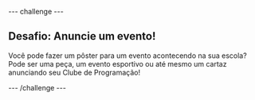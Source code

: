 \--- challenge \---

## Desafio: Anuncie um evento!

Você pode fazer um pôster para um evento acontecendo na sua escola? Pode ser uma peça, um evento esportivo ou até mesmo um cartaz anunciando seu Clube de Programação!

\--- /challenge \---